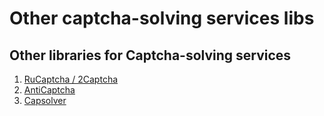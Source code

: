 # Other captcha-solving services libs

## Other libraries for Captcha-solving services
1. [RuCaptcha / 2Captcha](https://github.com/AndreiDrang/python-rucaptcha)
2. [AntiCaptcha](https://github.com/AndreiDrang/python3-anticaptcha)
3. [Capsolver](https://github.com/AndreiDrang/python3-capsolver)
